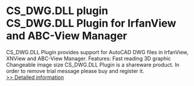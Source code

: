 # CS_DWG.DLL plugin<br />CS_DWG.DLL Plugin for IrfanView and ABC-View Manager
CS_DWG.DLL Plugin provides support for AutoCAD DWG files in IrfanView, XNView and ABC-View Manager.
Features:
Fast reading
3D graphic
Changeable image size
CS_DWG.DLL Plugin is a shareware product. In order to remove trial message please buy and register it.<br />[>> Detailed information](https://secure.shareit.com/shareit/product.html?productid=200081&affiliateid=200057808)